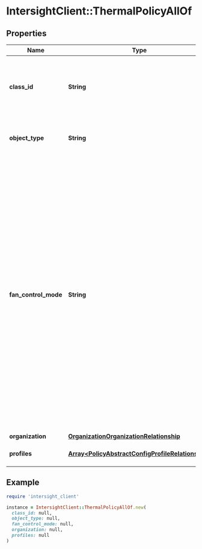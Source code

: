 # IntersightClient::ThermalPolicyAllOf

## Properties

| Name | Type | Description | Notes |
| ---- | ---- | ----------- | ----- |
| **class_id** | **String** | The fully-qualified name of the instantiated, concrete type. This property is used as a discriminator to identify the type of the payload when marshaling and unmarshaling data. | [default to &#39;thermal.Policy&#39;] |
| **object_type** | **String** | The fully-qualified name of the instantiated, concrete type. The value should be the same as the &#39;ClassId&#39; property. | [default to &#39;thermal.Policy&#39;] |
| **fan_control_mode** | **String** | Sets the Fan Control Mode of the System. High Power, Maximum Power and Acoustic modes are only supported for Cisco UCS X series Chassis. * &#x60;Balanced&#x60; - The fans run faster when needed based on the heat generated by the server. When possible, the fans returns to the minimum required speed. * &#x60;LowPower&#x60; - The Fans run at the minimum speed required to keep the server cool. * &#x60;HighPower&#x60; - The fans are kept at higher speed to emphasizes performance over power consumption. This Mode is only supported for UCS X series Chassis. * &#x60;MaximumPower&#x60; - The fans are always kept at maximum speed. This option provides the most cooling and consumes the most power. This Mode is only supported for UCS X series Chassis. * &#x60;Acoustic&#x60; - The fan speed is reduced to reduce noise levels in acoustic-sensitive environments. This Mode is only supported for UCS X series Chassis. | [optional][default to &#39;Balanced&#39;] |
| **organization** | [**OrganizationOrganizationRelationship**](OrganizationOrganizationRelationship.md) |  | [optional] |
| **profiles** | [**Array&lt;PolicyAbstractConfigProfileRelationship&gt;**](PolicyAbstractConfigProfileRelationship.md) | An array of relationships to policyAbstractConfigProfile resources. | [optional] |

## Example

```ruby
require 'intersight_client'

instance = IntersightClient::ThermalPolicyAllOf.new(
  class_id: null,
  object_type: null,
  fan_control_mode: null,
  organization: null,
  profiles: null
)
```

